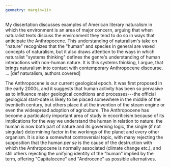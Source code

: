 ```yaml
---
geometry: margin=1in 
---
```


My dissertation discusses examples of American literary naturalism in which the
environment is an area of major concern, arguing that when naturalist texts
discuss the environment they tend to do so in ways that anticipate the
Anthropocene. This understanding of naturalism's take on "nature" recognizes
that the "human" and species in general are vexed concepts of naturalism, but
it also draws attention to the ways in which naturalist "systems thinking"
defines the genre's understanding of human interactions with non-human nature.
It is this systems thinking, I argue, that brings naturalism into contact with
contemporary Anthropocene discourse. ... [def naturalism, authors covered]

The Anthropocene is our current geological epoch. It was first proposed in the
early 2000s, and it suggests that human activity has been so pervasive as to
influence major geological conditions and processes---the official geological
start-date is likely to be placed somewhere in the middle of the twentieth
century, but others place it at the invention of the steam engine or even the
widespread adoption of agriculture. The Anthropocene has become a particularly
important area of study in ecocriticism because of its implications for the way
we understand the human in relation to nature: the human is now both part of
nature and its governing logic, the single (if not singular) determining factor
in the workings of the planet and every other organism. It is also a somewhat
controversial topic, with many rejecting the supposition that the human *per
se* is the cause of the destruction with which the Anthropocene is normally
associated (climate change etc.), and still others rejecting the unifying
identity of the "human" implied by the term, offering "Capitalocene" and
"Androcene" as possible alternatives. 

